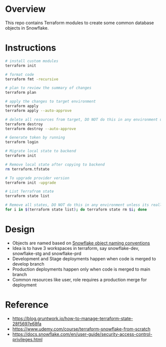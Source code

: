 # Overview
This repo contains Terraform modules to create some common database objects in Snowflake.

# Instructions

```bash
# install custom modules
terraform init

# format code
terraform fmt -recursive

# plan to review the summary of changes
terraform plan

# apply the changes to target environment
terraform apply
terraform apply --auto-approve

# delete all resources from target, DO NOT do this in any environment unless its really needed 🔥
terraform destroy
terraform destroy --auto-approve

# Generate token by running
terraform login

# Migrate local state to backend
terraform init

# Remove local state after copying to backend
rm terraform.tfstate

# To upgrade provider version
terraform init -upgrade

# List Terrafrom state
terraform state list

# Remove all states, DO NOT do this in any environment unless its really needed 🔥
for i in $(terraform state list); do terraform state rm $i; done
```

# Design

- Objects are named based on [Snowflake object naming conventions](https://www.entechlog.com/blog/data/snowflake-object-naming-conventions/)
- Idea is to have 3 workspaces in terraform, say snowflake-dev, snowflake-stg and snowflake-prd
- Development and Stage deployments happen when code is merged to develop branch
- Production deployments happen only when code is merged to main branch
- Common resources like user, role requires a production merge for deployment

# Reference 
- https://blog.gruntwork.io/how-to-manage-terraform-state-28f5697e68fa
- https://www.udemy.com/course/terraform-snowflake-from-scratch
- https://docs.snowflake.com/en/user-guide/security-access-control-privileges.html